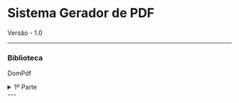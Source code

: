 # Sistema Gerador de PDF

Versão - 1.0

***
 ### Biblioteca

DomPdf<br>

<details>
<summary>1º Parte</summary>
<br>
<br><br>
<pre>
Utilizei a biblioteca dompdf
</pre>
</details>
---